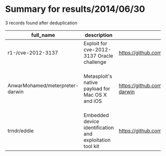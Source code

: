 
# Summary for results/2014/06/30
    
3 records found after deduplication

| full_name | description | html_url | matched_list | matched_count | pushed_at | size | stargazers_count | language | forks_count | vul_ids |
|---------------------------------|----------------------------------------------------------|----------------------------------------------------|-----------------------------------------------------------------------------|-----------------|---------------------------|--------|--------------------|------------|---------------|-------------------|
| r1-/cve-2012-3137 | Exploit for cve-2012-3137 Oracle challenge | https://github.com/r1-/cve-2012-3137 | ['cve-2', 'exploit'] | 2 | 2014-06-30 10:57:09+00:00 | 180 | 4 | Python | 1 | ['CVE-2012-3137'] |
| AnwarMohamed/meterpreter-darwin | Metasploit's native payload for Mac OS X and iOS | https://github.com/AnwarMohamed/meterpreter-darwin | ['metasploit module OR metasploit payload', 'metasploit module OR payload'] | 2 | 2014-06-30 18:14:11+00:00 | 4009 | 17 | C | 12 | [] |
| trndr/eddie | Embedded device identification and exploitation tool kit | https://github.com/trndr/eddie | ['exploit'] | 1 | 2014-06-30 16:55:29+00:00 | 164 | 4 | Python | 0 | [] |
